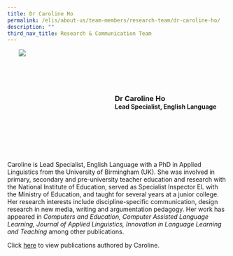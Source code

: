 ```yaml
---
title: Dr Caroline Ho
permalink: /elis/about-us/team-members/research-team/dr-caroline-ho/
description: ""
third_nav_title: Research & Communication Team
---
```

<div class="flex">
	<div class="imgCrop">
		<img src="/images/Team%20Members/Caroline_Use%20for%20website.jpg" class="m-0"></div>
		<div class="flex-col">
		<h3 class="m-0"><strong>Dr Caroline Ho</strong></h3>
		<strong>Lead Specialist, English Language</strong>
	</div>
	</div>

<style>
	.m-0 {
		margin: 0 !important;
	}
	.flex {
		display: flex;
		justify-content: center;
		align-items: center; 
		gap: 20px;
	flex-wrap:wrap;
	}
.imgCrop {
    width: 200px !important;
    aspect-ratio: 5/6;
	overflow: hidden;
}
	.flex-col {
		display: flex;
		flex-direction: column;
	}
</style>
		 
Caroline is Lead Specialist, English Language with a PhD in Applied Linguistics from the University of Birmingham (UK). She was involved in primary, secondary and pre-university teacher education and research with the National Institute of Education, served as Specialist Inspector EL with the Ministry of Education, and taught for several years at a junior college. Her research interests include discipline-specific communication, design research in new media, writing and argumentation pedagogy. Her work has appeared in&nbsp;_Computers and Education,&nbsp;Computer Assisted Language Learning,&nbsp;Journal of Applied Linguistics,&nbsp;Innovation in Language Learning and Teaching_&nbsp;among other publications.

Click [here](https://elis.moe.edu.sg/elis/about-us/team-members/staff-publications/caroline-ho/) to view publications authored by Caroline.